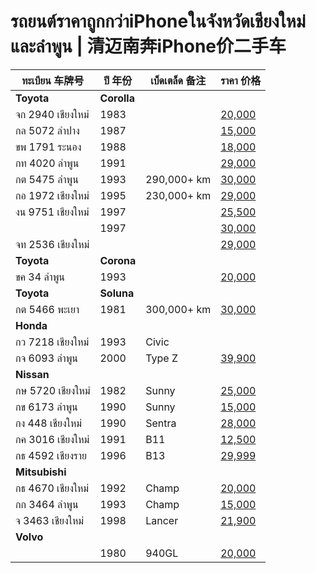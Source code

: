 # รถยนต์ราคาถูกกว่าiPhoneในจังหวัดเชียงใหม่และลำพูน | 清迈南奔iPhone价二手车

| ทะเบียน 车牌号 | ปี 年份 | เบ็ดเตล็ด 备注 | ราคา 价格 |
|---|---|---|---|
| **Toyota** | **Corolla** |
| จก 2940 เชียงใหม่ | 1983 || [20,000](https://www.facebook.com/marketplace/item/1566912550887877/) |
| กล 5072 ลำปาง | 1987 || [15,000](https://www.facebook.com/marketplace/item/1708934309668316/) |
| ขพ 1791 ระนอง | 1988 || [18,000](https://www.facebook.com/marketplace/item/1095926318872805/) |
| กท 4020 ลำพูน | 1991 || [29,000](https://www.facebook.com/marketplace/item/505624058880851/) |
| กต 5475 ลำพูน | 1993 | 290,000+ km | [30,000](https://www.facebook.com/marketplace/item/576845845160834/) |
| กอ 1972 เชียงใหม่ | 1995 | 230,000+ km | [29,000](https://www.facebook.com/marketplace/item/523872063330421/) |
| งน 9751 เชียงใหม่ | 1997 || [25,500](https://www.facebook.com/marketplace/item/1708330746376196/) |
|| 1997 || [30,000](https://www.facebook.com/marketplace/item/1690696784808057/) |
| จท 2536 เชียงใหม่ ||| [29,000](https://www.facebook.com/marketplace/item/934485921549824/) |
| **Toyota** | **Corona** |
| ขค 34 ลำพูน | 1993 || [20,000](https://www.facebook.com/marketplace/item/776222478025387/) |
| **Toyota** | **Soluna** |
| กต 5466 พะเยา | 1981 | 300,000+ km | [30,000](https://www.facebook.com/marketplace/item/988224879982697/) |
| **Honda** |
| กว 7218 เชียงใหม่ | 1993 | Civic || [29,000](https://www.facebook.com/marketplace/item/1410782539896270/) |
| กจ 6093 ลำพูน | 2000 | Type Z | [39,900](https://www.facebook.com/marketplace/item/1718242212053926/) |
| **Nissan** |
| กษ 5720 เชียงใหม่ | 1982 | Sunny | [25,000](https://www.facebook.com/marketplace/item/1015882200253850/) |
| กข 6173 ลำพูน | 1990 | Sunny | [15,000](https://www.facebook.com/marketplace/item/1323426805324016/) |
| กง 448 เชียงใหม่ | 1990 | Sentra | [28,000](https://www.facebook.com/marketplace/item/1147339823774605/) |
| กค 3016 เชียงใหม่ | 1991 | B11 | [12,500](https://www.facebook.com/marketplace/item/1323491978810803/) |
| กธ 4592 เชียงราย | 1996 | B13 | [29,999](https://www.facebook.com/marketplace/item/1279822446768566/) |
| **Mitsubishi** |
| กธ 4670 เชียงใหม่ | 1992 | Champ | [20,000](https://www.facebook.com/marketplace/item/1307105347159487/) |
| กก 3464 ลำพูน | 1993 | Champ | [15,000](https://www.facebook.com/marketplace/item/1321177208849647/) |
| จ 3463 เชียงใหม่ | 1998 | Lancer | [21,900](https://www.facebook.com/marketplace/item/1216144296085708/) |
| **Volvo** |
|| 1980 | 940GL | [20,000](https://www.facebook.com/marketplace/item/1590934574896772/) |
